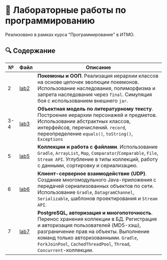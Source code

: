 # 🧪 Лабораторные работы по программированию

Реализовано в рамках курса "Программирование" в ИТМО.

## 🔍 Содержание

| №   | Файл | Описание |
|-----|------|----------|
| 2   | [lab2](./lab2) | **Покемоны и ООП**. Реализация иерархии классов на основе цепочек эволюции покемонов. Использование наследования, полиморфизма и запрета наследования через `final`. Симуляция боя с использованием внешнего `jar`. |
| 3-4 | [lab3](./lab3) | **Объектная модель по литературному тексту**. Построение иерархии персонажей и предметов. Использование абстрактных классов, интерфейсов, перечислений. `record`, переопределение `equals()`, `toString()`, `Exceptions`|
| 5   | [lab5](./lab5) | **Коллекции и работа с файлами**. Использование `Gradle`, `ArrayList`, `Map`, `Comparator`/`Comparable`, `File`, `Stream API`. Углубление в типы коллекций, работу с данными, сортировку и сериализацию. |
| 6   | [lab6](./lab6) | **Клиент-серверное взаимодействие (UDP)**. Создание многомодульного Java-приложения с передачей сериализованных объектов по сети. Использование `Gradle`, `DatagramChannel`, `Serializable`, шаблонов проектирования и `Stream API`.|
| 7 | [lab7](./lab7) | **PostgreSQL, авторизация и многопоточность**. Перенос хранения коллекции в БД. Регистрация и авторизация пользователей (MD5-хэш), разграничение прав на объекты. Выполнение команд только авторизованными. `Gradle`, `ForkJoinPool`, `CachedThreadPool`, `Thread`, `Concurrent`-коллекции.|
